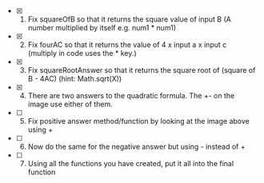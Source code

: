 - [x] 1. Fix squareOfB so that it returns the square value of input B (A number multiplied by itself e.g. num1 * num1)
- [x]  2. Fix fourAC so that it returns the value of 4 x input a x input c (multiply in code uses the * key.)
- [x] 3. Fix squareRootAnswer so that it returns the square root of (square of B - 4AC) (hint: Math.sqrt(X))
- [x]  4. There are two answers to the quadratic formula. The +- on the image use either of them.
- [ ]  5. Fix positive answer method/function by looking at the image above using +
- [ ]  6. Now do the same for the negative answer but using - instead of +
- [ ]  7. Using all the functions you have created, put it all into the final function

